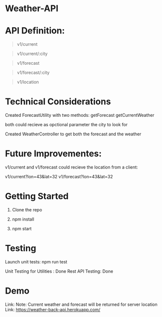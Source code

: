 # Weather-API

# API Definition: 

> v1/current

 > v1/current/:city

> v1/forecast

> v1/forecast/:city

> v1/location


# Technical Considerations 
Created ForecastUtility with two methods: 
getForecast
getCurrentWeather

both could recieve as opctional parameter the city to look for


Created WeatherController to get both the forecast and the weather

# Future Improvementes: 
v1/current and v1/forecast could recieve the location from a client:

v1/current?lon=43&lat=32
v1/forecast?lon=43&lat=32


# Getting Started

1. Clone the repo

2. npm install

3. npm start 


# Testing

Launch unit tests: npm run test

Unit Testing for Utilities : Done
Rest API Testing: Done

# Demo
Link:
Note: Current weather and forecast will be returned for server location
Link: https://weather-back-api.herokuapp.com/
